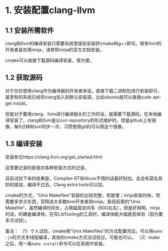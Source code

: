# 1. 安装配置clang-llvm

## 1.1 安装所需软件

clang和llvm的编译安装只需要系统里提前安装好cmake和g++即可。很多llvm的开发者喜欢用ninja，请参照ninja的官方文档安装。

cmake可以直接下载源码编译安装，很方便。

## 1.2 获取源码

对于仅仅使用clang作为编译器的开发者来说，直接下载二进制包进行安装即可，甚至有的系统已经将clang加入到默认安装源，比如ubuntu就可以直接sudo apt-get install。

但是对于要用clang、llvm进行编译相关的工作的话，就需要下载源码，在本地编译安装了。clang和llvm是以svn repository的形式维护的，但是github上有镜像，每5分钟和svn同步一次，习惯使用git的可以用这个镜像。

## 1.3 编译安装

安装参见https://clang.llvm.org/get_started.html

这里要记录的是我对各种安装方式的记录。

目前试验下来的结果是，Compiler-RT和libcxx不用的话最好别加，总会有莫名其妙的错误，编译不过去。Clang extra tools可以加。

cmake的方式，“Unix Makefiles”安装的比较完整，但是慢；ninja安装的快，但需要多学点东西，官网说大多数llvm开发者用ninja。我目前用的”Unix Makefile“，虽然编译时间长，占用磁盘空间多（60G左右），但是好用啊。ninja的话，的确是编译快，在写LibTooling的工具时，编译快能大幅提高体验（因为要多次试验）。

备注：
（1）个人试验，cmake用“Unix Makefiles”的方式配置完后，可以用`make -jn`的方式多线程编译，其他的cmake方式没试验过，可能也可以。
（2）make之后，用一条`make install`命令可以在系统中安装。


